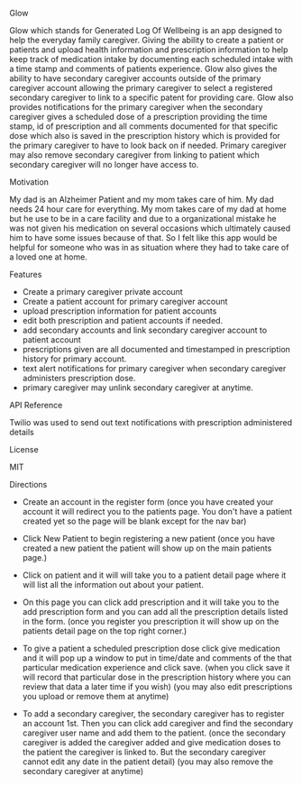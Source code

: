 Glow


Glow which stands for Generated Log Of Wellbeing is an app designed to help the everyday family caregiver.  Giving the ability to create a patient or patients and upload health information and prescription information to help keep track of medication intake by documenting each scheduled intake with a time stamp and comments of patients experience.  Glow also gives the ability to have secondary caregiver accounts outside of the primary caregiver account allowing the primary caregiver to select a registered secondary caregiver to link to a specific patent for providing care.   Glow also provides notifications for the primary caregiver when the secondary caregiver gives a scheduled dose of a prescription providing the time stamp, id of prescription and all comments documented for that specific dose which also is saved in the prescription history which is provided for the primary caregiver to have to look back on if needed.  Primary caregiver may also remove secondary caregiver from linking to patient which secondary caregiver will no longer have access to.

Motivation

My dad is an Alzheimer Patient and my mom takes care of him.  My dad needs 24 hour care for everything.  My mom takes care of my dad at home but he use to be in a care facility and due to a organizational mistake he was not given his medication on several occasions which ultimately caused him to have some issues because of that.  So I felt like this app would be helpful for someone who was in as situation where they had to take care of a loved one at home.

Features

- Create a primary caregiver private account
- Create a patient account for primary caregiver account
- upload prescription information for patient accounts
- edit both prescription and patient accounts if needed.
- add secondary accounts and link secondary caregiver account to patient account
- prescriptions given are all documented and timestamped in prescription history for primary account.
- text alert notifications for primary caregiver when secondary caregiver administers prescription dose.
- primary caregiver may unlink secondary caregiver at anytime.

API Reference

Twilio was used to send out text notifications with prescription administered details

License

MIT

Directions

- Create an account in the register form
(once you have created your account it will redirect you to the patients page.  You don't have a patient created yet so the page will be blank except for the nav bar)

- Click New Patient to begin registering a new patient
(once you have created a new patient the patient will show up on the main patients page.)

- Click on patient and it will will take you to a patient detail page where it will list all the information out about your patient.  

- On this page you can click add prescription and it will take you to the add prescription form and you can add all the prescription details listed in the form.
(once you register you prescription it will show up on the patients detail page on the top right corner.)

- To give a patient a scheduled prescription dose click give medication and it will pop up a window to put in time/date and comments of the that particular medication experience  and click save.
(when you click save it will record that particular dose in the prescription history where you can review that data a later time if you wish)
(you may also edit prescriptions you upload or remove them at anytime)

- To add a secondary caregiver, the secondary caregiver has to register an account 1st.  Then you can click add caregiver and find the secondary caregiver user name and add them to the patient.
(once the secondary caregiver is added the caregiver added and give medication doses to the patient the caregiver is linked to.  But the secondary caregiver cannot edit any date in the patient detail)
(you may also remove the secondary caregiver at anytime)
